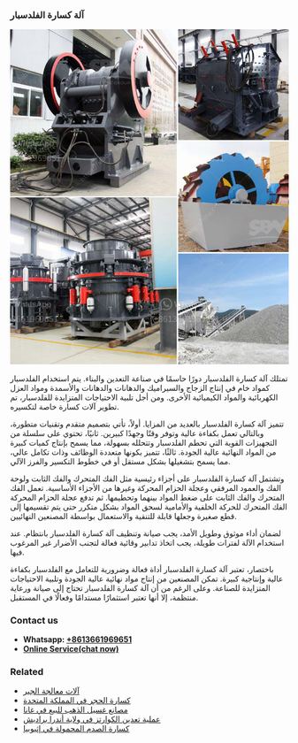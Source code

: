 <h3>آلة كسارة الفلدسبار</h3><img src='1701746394.jpg' alt=''><p>تمتلك آلة كسارة الفلدسبار دورًا حاسمًا في صناعة التعدين والبناء. يتم استخدام الفلدسبار كمواد خام في إنتاج الزجاج والسيراميك والدهانات والدهانات والأسمدة ومواد العزل الكهربائية والمواد الكيميائية الأخرى. ومن أجل تلبية الاحتياجات المتزايدة للفلدسبار، تم تطوير آلات كسارة خاصة لتكسيره.</p><p>تتميز آلة كسارة الفلدسبار بالعديد من المزايا. أولاً، تأتي بتصميم متقدم وتقنيات متطورة، وبالتالي تعمل بكفاءة عالية وتوفر وقتًا وجهدًا كبيرين. ثانيًا، تحتوي على سلسلة من التجهيزات القوية التي تحطم الفلدسبار وتتحلله بسهولة، مما يسمح بإنتاج كميات كبيرة من المواد النهائية عالية الجودة. ثالثًا، تتميز بكونها متعددة الوظائف وذات تكامل عالي، مما يسمح بتشغيلها بشكل مستقل أو في خطوط التكسير والفرز الآلي.</p><p>وتشتمل آلة كسارة الفلدسبار على أجزاء رئيسية مثل الفك المتحرك والفك الثابت ولوحة الفك والعمود المرفقي وعجلة الحزام المحركة وغيرها من الأجزاء الأساسية. تعمل الفك المتحرك والفك الثابت على ضغط المواد بينهما وتحطيمها. ثم تدفع عجلة الحزام المحركة الفك المتحرك للحركة الخلفية والأمامية لسحق المواد بشكل متكرر حتى يتم تقسيمها إلى قطع صغيرة وجعلها قابلة للتنقية والاستعمال بواسطة المصنعين النهائيين.</p><p>لضمان أداء موثوق وطويل الأمد، يجب صيانة وتنظيف آلة كسارة الفلدسبار بانتظام. عند استخدام الآلة لفترات طويلة، يجب اتخاذ تدابير وقائية فعالة لتجنب الأضرار غير المرغوب فيها.</p><p>باختصار، تعتبر آلة كسارة الفلدسبار أداة فعالة وضرورية للتعامل مع الفلدسبار بكفاءة عالية وإنتاجية كبيرة. تمكن المصنعين من إنتاج مواد نهائية عالية الجودة وتلبية الاحتياجات المتزايدة للصناعة. وعلى الرغم من أن آلة كسارة الفلدسبار تحتاج إلى صيانة ورعاية منتظمة، إلا أنها تعتبر استثمارًا مستدامًا وفعالًا في المستقبل.</p><h3>Contact us</h3><ul><li><strong>Whatsapp:&nbsp;<a href="https://wa.me/8613661969651">+8613661969651</a></strong></li><li><a href="https://swt.shibang-china.com/?git&amp;zhl&amp;آلة كسارة الفلدسبار"><strong>Online Service(chat now)</strong></a></li></ul><h3>Related</h3><ul><li><a href='آلات معالجة الجير.md'>آلات معالجة الجير</a></li><li><a href='كسارة الحجر في المملكة المتحدة.md'>كسارة الحجر في المملكة المتحدة</a></li><li><a href='مصانع غسيل الذهب للبيع في غانا.md'>مصانع غسيل الذهب للبيع في غانا</a></li><li><a href='عملية تعدين الكوارتز في ولاية أندرا براديش.md'>عملية تعدين الكوارتز في ولاية أندرا براديش</a></li><li><a href='كسارة الصدم المحمولة في إثيوبيا.md'>كسارة الصدم المحمولة في إثيوبيا</a></li></ul>